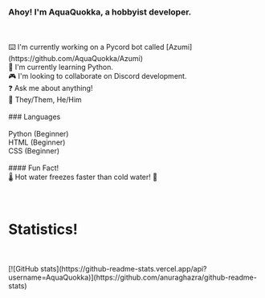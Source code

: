 ### Ahoy! I'm AquaQuokka, a hobbyist developer.
<br/>
<br/>
⌨️ I'm currently working on a Pycord bot called [Azumi](https://github.com/AquaQuokka/Azumi)<br/>
🐍 I'm currently learning Python.<br/>
🎮 I'm looking to collaborate on Discord development.<br/>
❓ Ask me about anything!<br/>
🙌 They/Them, He/Him<br/>

<br/>
### Languages
<br/>
<br/>
Python (Beginner)<br/>
HTML (Beginner)<br/>
CSS (Beginner)<br/>
<br/>
#### Fun Fact!
<br/>
🌡️ Hot water freezes faster than cold water! 🧊

<br/>
<br/>
<br/>

# Statistics!
<br/>
<br/>
[![GitHub stats](https://github-readme-stats.vercel.app/api?username=AquaQuokka)](https://github.com/anuraghazra/github-readme-stats)

